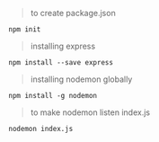 > to create package.json

```
npm init
```

> installing express

```
npm install --save express
```

> installing nodemon globally

```
npm install -g nodemon
```

> to make nodemon listen index.js

```
nodemon index.js
```